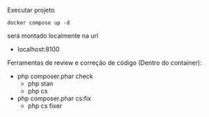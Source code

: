 Executar projeto

`docker compose up -d`

será montado localmente na url 
- localhost:8100


Ferramentas de review e correção de código (Dentro do container):

- php composer.phar check
  - php stan
  - php cs
- php composer.phar cs:fix
  - php cs fixer